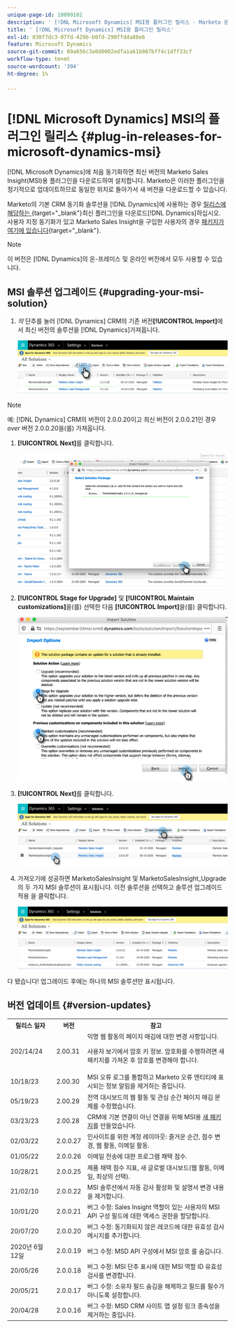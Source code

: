 ```yaml
---
unique-page-id: 10099102
description: ' [!DNL Microsoft Dynamics] MSI용 플러그인 릴리스 - Marketo 문서 - 제품 설명서'
title: ' [!DNL Microsoft Dynamics] MSI용 플러그인 릴리스'
exl-id: 830f7dc3-07fd-429b-b0fd-290ffdda88e6
feature: Microsoft Dynamics
source-git-commit: 09a656c3a0d0002edfa1a61b987bff4c1dff33cf
workflow-type: tm+mt
source-wordcount: '394'
ht-degree: 1%

---
```


# [!DNL Microsoft Dynamics] MSI의 플러그인 릴리스 {#plug-in-releases-for-microsoft-dynamics-msi}

[!DNL Microsoft Dynamics]에 처음 동기화하면 최신 버전의 Marketo Sales Insight(MSI)용 플러그인을 다운로드하여 설치합니다. Marketo은 이러한 플러그인을 정기적으로 업데이트하므로 동일한 위치로 돌아가서 새 버전을 다운로드할 수 있습니다.

Marketo의 기본 CRM 동기화 솔루션을 [!DNL Dynamics]에 사용하는 경우 [&#x200B; 릴리스에 해당하는 &#x200B;](/help/marketo/product-docs/marketo-sales-insight/msi-for-microsoft-dynamics/installing/download-the-marketo-sales-insight-solution-for-microsoft-dynamics.md){target="_blank"}최신 플러그인을 다운로드[!DNL Dynamics]하십시오. 사용자 지정 동기화가 있고 Marketo Sales Insight을 구입한 사용자의 경우 [패키지가 여기에 있습니다](https://mktg-cdn.marketo.com/community/MarketoSalesInsight_NonNative.zip){target="_blank"}.

>[!NOTE]
>
>이 버전은 [!DNL Dynamics]의 온-프레미스 및 온라인 버전에서 모두 사용할 수 있습니다.

## MSI 솔루션 업그레이드 {#upgrading-your-msi-solution}

1. _의_ 단추를 눌러 [!DNL Dynamics] CRM의 기존 버전&#x200B;**[!UICONTROL Import]**&#x200B;에서 최신 버전의 솔루션을 [!DNL Dynamics]가져옵니다.

   ![](assets/plug-in-releases-for-microsoft-dynamics-msi-1.png)

>[!NOTE]
>
>예: [!DNL Dynamics] CRM의 버전이 2.0.0.20이고 최신 버전이 2.0.0.21인 경우 _over_ 버전 2.0.0.20을(를) 가져옵니다.

1. **[!UICONTROL Next]**&#x200B;를 클릭합니다.

   ![](assets/plug-in-releases-for-microsoft-dynamics-msi-2.png)

1. **[!UICONTROL Stage for Upgrade]** 및 **[!UICONTROL Maintain customizations]**&#x200B;을(를) 선택한 다음 **[!UICONTROL Import]**&#x200B;을(를) 클릭합니다.

   ![](assets/plug-in-releases-for-microsoft-dynamics-msi-3.png)

1. **[!UICONTROL Next]**&#x200B;를 클릭합니다.

   ![](assets/plug-in-releases-for-microsoft-dynamics-msi-4.png)

1. 가져오기에 성공하면 MarketoSalesInsight 및 MarketoSalesInsight_Upgrade 의 두 가지 MSI 솔루션이 표시됩니다. 이전 솔루션을 선택하고 솔루션 업그레이드 적용 을 클릭합니다.

   ![](assets/plug-in-releases-for-microsoft-dynamics-msi-5.png)

다 됐습니다! 업그레이드 후에는 하나의 MSI 솔루션만 표시됩니다.

## 버전 업데이트 {#version-updates}

<table>
 <tbody>
  <tr>
   <th>릴리스 일자</th>
   <th>버전</th>
   <th>참고</th>
  </tr>
  <tr>
   <td>202/14/24</td>
   <td>2.00.31</td>
   <td>익명 웹 활동의 페이지 매김에 대한 변경 사항입니다.
   <p>
   사용자 보기에서 암호 키 정보. 암호화를 수행하려면 새 패키지를 가져온 후 암호를 변경해야 합니다.</td>
  </tr>
  <tr>
   <td>10/18/23</td>
   <td>2.00.30</td>
   <td>MSI 오류 로그를 통합하고 Marketo 오류 엔티티에 표시되는 정보 알림을 제거하는 중입니다.</td>
  </tr>
  <tr>
   <td>05/19/23</td>
   <td>2.00.29</td>
   <td>전역 대시보드의 웹 활동 및 관심 순간 페이지 매김 문제를 수정했습니다.</td>
  </tr>
  <tr>
   <td>03/23/23</td>
   <td>2.00.28</td>
   <td>CRM에 기본 연결이 아닌 연결을 위해 MSI용 <a href="https://mktg-cdn.marketo.com/community/MarketoSalesInsight_NonNative.zip">새 패키지</a>를 만들었습니다.</td>
  </tr>
  <tr>
   <td>02/03/22</td>
   <td>2.0.0.27</td>
   <td>인사이트를 위한 계정 레이아웃: 즐거운 순간, 점수 변경, 웹 활동, 이메일 활동.</td>
  </tr>
  <tr>
   <td>01/05/22</td>
   <td>2.0.0.26</td>
   <td>이메일 전송에 대한 프로그램 채택 점수.</td>
  </tr>
  <tr>
   <td>10/28/21</td>
   <td>2.0.0.25</td>
   <td>제품 채택 점수 지표, 새 글로벌 대시보드(웹 활동, 이메일, 최상의 선택).</td>
  </tr>
  <tr>
   <td>21/02/10</td>
   <td>2.0.0.22</td>
   <td>MSI 솔루션에서 자동 감사 활성화 및 설명서 변경 내용을 제거합니다.</td>
  </tr>
  <tr>
   <td>10/01/20</td>
   <td>2.0.0.21</td>
   <td>버그 수정: Sales Insight 역할이 있는 사용자의 MSI API 구성 필드에 대한 액세스 권한을 할당합니다.</td>
  </tr>
  <tr>
   <td>20/07/20</td>
   <td>2.0.0.20</td>
   <td>버그 수정: 동기화되지 않은 레코드에 대한 유효성 검사 메시지를 추가합니다.</td>
  </tr>
  <tr>
   <td>2020년 6월 12일</td>
   <td>2.0.0.19</td>
   <td>버그 수정: MSD API 구성에서 MSI 암호 를 숨깁니다.</td>
  </tr>
  <tr>
   <td>20/05/26</td>
   <td>2.0.0.18</td>
   <td>버그 수정: MSI 단추 표시에 대한 MSI 역할 ID 유효성 검사를 변경합니다.</td>
  </tr>
  <tr>
   <td>20/05/21</td>
   <td>2.0.0.17</td>
   <td>버그 수정: 소유자 필드 숨김을 해제하고 필드를 필수가 아니도록 설정합니다.</td>
  </tr>
  <tr>
   <td>20/04/28</td>
   <td>2.0.0.16</td>
   <td>버그 수정: MSD CRM 사이트 맵 설정 링크 종속성을 제거하는 중입니다.</td>
  </tr>
 </tbody>
</table>
